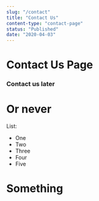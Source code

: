 ```yaml
---
slug: "/contact"
title: "Contact Us"
content-type: "contact-page"
status: "Published"
date: "2020-04-03"
---
```


# Contact Us Page

### Contact us later

# Or never

List:
- One
- Two
- Three
- Four
- Five

# Something